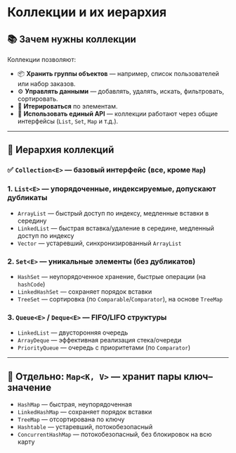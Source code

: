 # Коллекции и их иерархия

## 📚 Зачем нужны коллекции

Коллекции позволяют:

* 📦 **Хранить группы объектов** — например, список пользователей или набор заказов.
* ⚙️ **Управлять данными** — добавлять, удалять, искать, фильтровать, сортировать.
* 🔁 **Итерироваться** по элементам.
* 🧩 **Использовать единый API** — коллекции работают через общие интерфейсы (`List`, `Set`, `Map` и т.д.).

---

## 🧬 Иерархия коллекций

### ✅ `Collection<E>` — базовый интерфейс (все, кроме `Map`)

### 1. `List<E>` — упорядоченные, индексируемые, допускают дубликаты

* `ArrayList` — быстрый доступ по индексу, медленные вставки в середину
* `LinkedList` — быстрая вставка/удаление в середине, медленный доступ по индексу
* `Vector` — устаревший, синхронизированный `ArrayList`

### 2. `Set<E>` — уникальные элементы (без дубликатов)

* `HashSet` — неупорядоченное хранение, быстрые операции (на `hashCode`)
* `LinkedHashSet` — сохраняет порядок вставки
* `TreeSet` — сортировка (по `Comparable`/`Comparator`), на основе `TreeMap`

### 3. `Queue<E>` / `Deque<E>` — FIFO/LIFO структуры

* `LinkedList` — двусторонняя очередь
* `ArrayDeque` — эффективная реализация стека/очереди
* `PriorityQueue` — очередь с приоритетами (по `Comparator`)

---

## 🧭 Отдельно: `Map<K, V>` — хранит пары ключ–значение

* `HashMap` — быстрая, неупорядоченная
* `LinkedHashMap` — сохраняет порядок вставки
* `TreeMap` — отсортирована по ключу
* `Hashtable` — устаревший, потокобезопасный
* `ConcurrentHashMap` — потокобезопасный, без блокировок на всю карту

